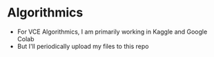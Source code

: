 # Algorithmics

- For VCE Algorithmics, I am primarily working in Kaggle and Google Colab
- But I'll periodically upload my files to this repo
